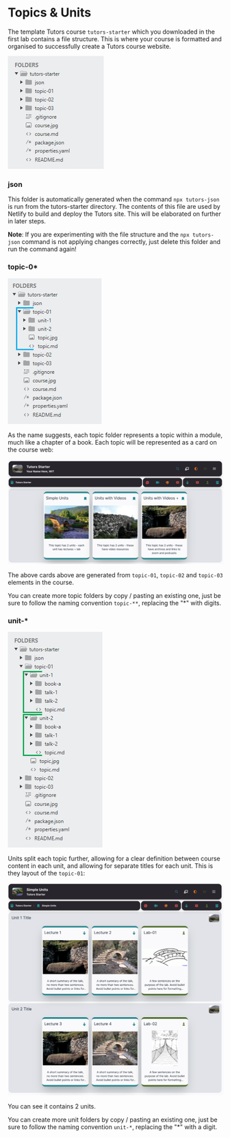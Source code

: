 # Topics & Units

The template Tutors course `tutors-starter` which you downloaded in the first lab contains a file structure. This is where your course is formatted and organised to successfully create a Tutors course website.

![Closed tree](img/f1.png)

### json

This folder is automatically generated when the command `npx tutors-json` is run from the tutors-starter directory. The contents of this file are used by Netlify to build and deploy the Tutors site. This will be elaborated on further in later steps.

**Note**: If you are experimenting with the file structure and the `npx tutors-json` command is not applying changes correctly, just delete this folder and run the command again!

###  topic-0*

![Topic](img/f2.png)

As the name suggests, each topic folder represents a topic within a module, much like a chapter of a book. Each topic will be represented as a card on the course web:

![](img/04x.png)

The above cards above are generated from  `topic-01`, `topic-02` and `topic-03` elements in the course.

You can create more topic folders by copy / pasting an existing one, just be sure to follow the naming convention `topic-**`, replacing the "\*" with digits.

### unit-*

![Unit](img/f3.png)

Units split each topic further, allowing for a clear definition between course content in each unit, and allowing for separate titles for each unit.  This is they layout of the `topic-01`:

![](img/05x.png)

You can see it contains 2 units.

You can create more unit folders by copy / pasting an existing one, just be sure to follow the naming convention `unit-*`, replacing the "\*" with a digit.

